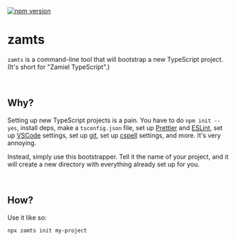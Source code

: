[![npm version](https://img.shields.io/npm/v/zamts.svg)](https://www.npmjs.com/package/zamts)

# zamts

`zamts` is a command-line tool that will bootstrap a new TypeScript project. (It's short for "Zamiel TypeScript".)

<br>

## Why?

Setting up new TypeScript projects is a pain. You have to do `npm init --yes`, install deps, make a `tsconfig.json` file, set up [Prettier](https://prettier.io/) and [ESLint](https://eslint.org/), set up [VSCode](https://code.visualstudio.com/) settings, set up [git](https://git-scm.com/), set up [cspell](https://github.com/streetsidesoftware/cspell) settings, and more. It's very annoying.

Instead, simply use this bootstrapper. Tell it the name of your project, and it will create a new directory with everything already set up for you.

<br>

## How?

Use it like so:

```
npx zamts init my-project
```

<br>

